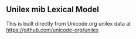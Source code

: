 Unilex mib Lexical Model
----------------------

This is built directly from Unicode.org unilex data at
https://github.com/unicode-org/unilex
